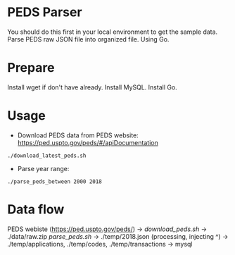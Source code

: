 # PEDS Parser

You should do this first in your local environment to get the sample data.
Parse PEDS raw JSON file into organized file. Using Go.

# Prepare

Install wget if don't have already. Install MySQL.
Install Go.

# Usage

- Download PEDS data from PEDS website: https://ped.uspto.gov/peds/#/apiDocumentation

`./download_latest_peds.sh`

- Parse year range:

`./parse_peds_between 2000 2018`

# Data flow

PEDS webiste (https://ped.uspto.gov/peds/) ->
*download_peds.sh* -> ./data/raw.zip
*parse_peds.sh* -> ./temp/2018.json
(processing, injecting ^) -> ./temp/applications, ./temp/codes, ./temp/transactions
-> mysql